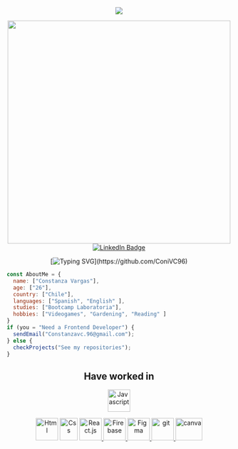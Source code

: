 <div align= "center">

  ![](https://komarev.com/ghpvc/?username=ConiVC96&color=red)

</div>

<div align="center">
 
  <img src="https://media.giphy.com/media/L1R1tvI9svkIWwpVYr/giphy.gif" width="500"/>
 
</div>
<div align="center">
  <a href="https://www.linkedin.com/in/constanza-vargas-cisterna-546b391a3/">
    <img src="https://img.shields.io/badge/LinkedIn-blue?style=for-the-badge&logo=linkedin&logoColor=white" alt="LinkedIn Badge"/>
  </a>

</div>
 
 
 
 <div align="center">

[![Typing SVG](https://readme-typing-svg.herokuapp.com?font=Edu+NSW+ACT+Foundation&color=3F41F7&center=true&lines=Welcome+to+my+Frontend+profile!)](https://github.com/ConiVC96)

</div>



```js 
const AboutMe = {
  name: ["Constanza Vargas"],
  age: ["26"], 
  country: ["Chile"],
  languages: ["Spanish", "English" ],
  studies: ["Bootcamp Laboratoria"],
  hobbies: ["Videogames", "Gardening", "Reading" ]
}
if (you = "Need a Frontend Developer") {
  sendEmail("Constanzavc.96@gmail.com");
} else {
  checkProjects("See my repositories");
}
```

<h2 align="center">Have worked in</h2>

<p align="center"><a href="https://developer.mozilla.org/en-US/docs/Web/JavaScript" target="_blank" rel="noreferrer"><img title ="Javascript" src="https://user-images.githubusercontent.com/25181517/117447155-6a868a00-af3d-11eb-9cfe-245df15c9f3f.png" width="50" height="50"/></a></p>
<p align="center"><a href="https://developer.mozilla.org/es/docs/Web/HTML"><img title="Html" src="https://user-images.githubusercontent.com/25181517/117447535-f00a3a00-af3d-11eb-89bf-45aaf56dbaf1.png" width="50" height="50"/></a>
<a href="https://www.w3schools.com/css/" target="_blank" ><img title="Css" src="https://user-images.githubusercontent.com/25181517/117447663-0fa16280-af3e-11eb-8677-bcf8e4f8e298.png" width="40" height="50"/></a>
 <a href="https://es.reactjs.org/" target="_blank" rel="noreferrer"> <img title="React.js" src="https://user-images.githubusercontent.com/25181517/117448085-96eed600-af3e-11eb-9492-83a3a0fcbfb1.png"  width="50" height="50"/> </a>
 <a align="center"><a href="https://firebase.google.com/" target="_blank" rel="noreferrer"><img title="Firebase" src="https://cloud.githubusercontent.com/assets/7319749/20659320/3e61a2f0-b543-11e6-9076-c970470dfbd9.png" width="50" height="50"/> </a>
  <a href="https://www.figma.com/" target="_blank rel="noreferrer"" rel="noreferrer"> <img title='Figma' src="https://www.vectorlogo.zone/logos/figma/figma-icon.svg" width="50" height="50"/> </a>
  <a href="https://git-scm.com/" target="_blank" rel="noreferrer"> <img title="Git" src="https://www.vectorlogo.zone/logos/git-scm/git-scm-icon.svg" alt="git" width="50" height="50"/> </a>
<a href="https://www.canva.com/" target="_blank" rel="noreferrer"> <img title='Canva' src="https://cdn.jsdelivr.net/gh/devicons/devicon/icons/canva/canva-original.svg" alt="canva" width="60" height="50"/> </a>
